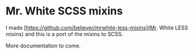 Mr. White SCSS mixins
===========

I made [https://github.com/believer/mrwhite-less-mixins](Mr. White LESS mixins) and this is a port of the mixins to SCSS.

More documentation to come.